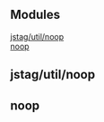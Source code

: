 ## Modules

<dl>
<dt><a href="#module_jstag/util/noop">jstag/util/noop</a></dt>
<dd></dd>
<dt><a href="#module_noop">noop</a></dt>
<dd></dd>
</dl>

<a name="module_jstag/util/noop"></a>

## jstag/util/noop
<a name="module_noop"></a>

## noop
